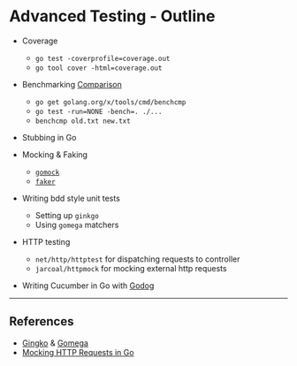 # Advanced Testing - Outline

- Coverage
  - `go test -coverprofile=coverage.out`
  - `go tool cover -html=coverage.out`

- Benchmarking [Comparison](https://godoc.org/golang.org/x/tools/cmd/benchcmp)
  - `go get golang.org/x/tools/cmd/benchcmp`
  - `go test -run=NONE -bench=. ./...`
  - `benchcmp old.txt new.txt`

- Stubbing in Go

- Mocking & Faking
  - [`gomock`](https://github.com/golang/mock)
  - [`faker`](https://github.com/bxcodec/faker)

- Writing bdd style unit tests
  - Setting up `ginkgo`
  - Using `gomega` matchers

- HTTP testing
  - `net/http/httptest` for dispatching requests to controller
  - `jarcoal/httpmock` for mocking external http requests

- Writing Cucumber in Go with [Godog](https://github.com/cucumber/godog)

---

## References

- [Gingko](https://onsi.github.io/ginkgo/) & [Gomega](https://onsi.github.io/gomega/)
- [Mocking HTTP Requests in Go](https://github.com/jarcoal/httpmock)
